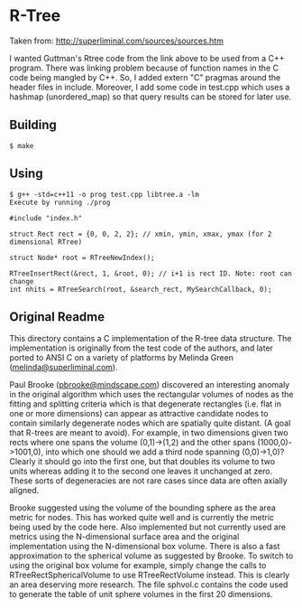 # R-Tree

Taken from: http://superliminal.com/sources/sources.htm

I wanted Guttman's Rtree code from the link above to be used from a C++ program. There was linking problem because of function names in the C code being mangled by C++. So, I added extern "C" pragmas around the header files in include.
Moreover, I add some code in test.cpp which uses a hashmap (unordered_map) so that query results can be stored for later use.

## Building

```
$ make
```

## Using

```
$ g++ -std=c++11 -o prog test.cpp libtree.a -lm
Execute by running ./prog
```

```
#include "index.h"

struct Rect rect = {0, 0, 2, 2}; // xmin, ymin, xmax, ymax (for 2 dimensional RTree)

struct Node* root = RTreeNewIndex();

RTreeInsertRect(&rect, 1, &root, 0); // i+1 is rect ID. Note: root can change
int nhits = RTreeSearch(root, &search_rect, MySearchCallback, 0);
```

## Original Readme

This directory contains a C implementation of the R-tree data structure.
The implementation is originally from the test code of the authors, and
later ported to ANSI C on a variety of platforms by Melinda Green
(melinda@superliminal.com).

Paul Brooke (pbrooke@mindscape.com) discovered an interesting anomaly in
the original algorithm which uses the rectangular volumes of nodes as the
fitting and splitting criteria which is that degenerate rectangles (i.e.
flat in one or more dimensions) can appear as attractive candidate nodes
to contain similarly degenerate nodes which are spatially quite distant.
(A goal that R-trees are meant to avoid). For example, in two dimensions
given two rects where one spans the volume (0,1)->(1,2) and the other spans
(1000,0)->1001,0), into which one should we add a third node spanning
(0,0)->1,0)? Clearly it should go into the first one, but that doubles its
volume to two units whereas adding it to the second one leaves it unchanged
at zero. These sorts of degeneracies are not rare cases since data are
often axially aligned.

Brooke suggested using the volume of the bounding sphere as the area metric
for nodes. This has worked quite well and is currently the metric being
used by the code here. Also implemented but not currently used are metrics
using the N-dimensional surface area and the original implementation using
the N-dimensional box volume. There is also a fast approximation to the
spherical volume as suggested by Brooke. To switch to using the original
box volume for example, simply change the calls to RTreeRectSphericalVolume
to use RTreeRectVolume instead. This is clearly an area deserving more
research. The file sphvol.c contains the code used to generate the table
of unit sphere volumes in the first 20 dimensions.
